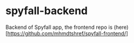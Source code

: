 # spyfall-backend
Backend of Spyfall app, the frontend repo is (here)[https://github.com/mhmdtshref/spyfall-frontend/]
